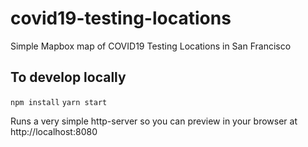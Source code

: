 # covid19-testing-locations
Simple Mapbox map of COVID19 Testing Locations in San Francisco

## To develop locally

`npm install`
`yarn start`

Runs a very simple http-server so you can preview in your browser at http://localhost:8080